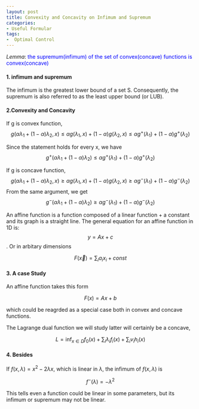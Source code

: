 ```yaml
---
layout: post
title: Convexity and Concavity on Infimum and Supremum 
categories:
- Useful Formular
tags:
-  Optimal Control
---
```


$Lemma:$  <span style="color:blue;font-size: 1em;">the supremum(infimum) of the set of convex(concave) functions is convex(concave)</span>

####  1. infimum and supremum 
The infimum is the greatest lower bound of a set S. Consequently, the supremum is also referred to as the least upper bound (or LUB).

#### 2.Convexity and Concavity

If g is convex function,
$$ g(\alpha\lambda_1 + (1-\alpha)\lambda_2 ,x) \leq \alpha g(\lambda_1, x)  + (1-\alpha)g(\lambda_2, x) \leq \alpha g^+(\lambda_1)  + (1-\alpha)g^+(\lambda_2) $$ 

Since the statement holds for every x, we have 
$$g^+(\alpha\lambda_1 + (1-\alpha)\lambda_2)\leq \alpha g^+(\lambda_1)  + (1-\alpha)g^+(\lambda_2)$$

If g is concave function,
$$ g(\alpha\lambda_1 + (1-\alpha)\lambda_2 ,x) \geq \alpha g(\lambda_1, x)  + (1-\alpha)g(\lambda_2, x) \geq \alpha g^-(\lambda_1)  + (1-\alpha)g^-(\lambda_2) $$ 
From the same argument, we get
$$g^-(\alpha\lambda_1 + (1-\alpha)\lambda_2)\geq \alpha g^-(\lambda_1)  + (1-\alpha)g^-(\lambda_2)$$


An affine function is a function composed of a linear function + a constant and its graph is a straight line. The general equation for an affine function in 1D is: $$y = Ax + c$$.  Or in arbitary dimensions

$$ F(\vec{x})=\sum_i a_i x_i +const $$

#### 3. A case Study
An affine function takes this form

$$ F(x)=A x +b $$

which could be reagrded as a special case both in convex and concave functions.

The Lagrange dual function we will study latter will certainly be a concave,

$$L = \inf_{x\in D} f_0(x) + \sum_i \lambda_i f_i(x) + \sum_i v_i h_i(x)$$


#### 4. Besides 
If $f(x,\lambda) = x^2 -2\lambda x$, which is linear in $\lambda$, the infimum of $f(x,\lambda)$ is 

$$f^-(\lambda) = -\lambda^2$$

This tells even a function could be linear in some parameters, but its infimum or supremum may not be linear.
